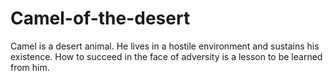 # Camel-of-the-desert
Camel is a desert animal.  He lives in a hostile environment and sustains his existence.  How to succeed in the face of adversity is a lesson to be learned from him.

